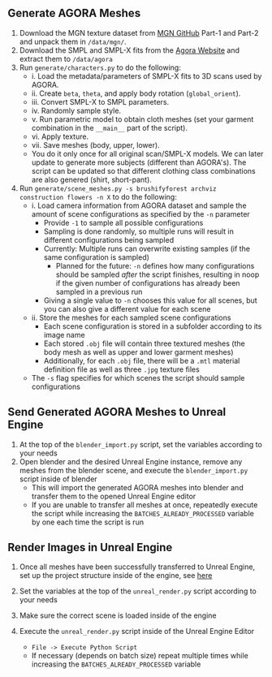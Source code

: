 ## Generate AGORA Meshes

1. Download the MGN texture dataset from [MGN GitHub](https://github.com/bharat-b7/MultiGarmentNetwork#dress-smpl-body-model-with-our-digital-wardrobe)
   Part-1 and Part-2 and unpack them in `/data/mgn/`.
2. Download the SMPL and SMPL-X fits from the [Agora Website](https://agora.is.tue.mpg.de/) and extract them to `/data/agora`
3. Run `generate/characters.py` to do the following:
   - i. Load the metadata/parameters of SMPL-X fits to 3D scans used by AGORA.
   - ii. Create `beta`, `theta`, and apply body rotation (`global_orient`).
   - iii. Convert SMPL-X to SMPL parameters.
   - iv. Randomly sample style.
   - v. Run parametric model to obtain cloth meshes (set your garment combination in the `__main__` part of the script).
   - vi. Apply texture.
   - vii. Save meshes (body, upper, lower).
   - You do it only once for all original scan/SMPL-X models. We can later update to generate more subjects (different than AGORA's). The script can be updated so that different clothing class combinations are also genered (shirt, short-pant).
4. Run `generate/scene_meshes.py -s brushifyforest archviz construction flowers -n X` to do the following:
   - i. Load camera information from AGORA dataset and sample the amount of scene configurations as specified by the `-n` parameter
      - Provide `-1` to sample all possible configurations
      - Sampling is done randomly, so multiple runs will result in different configurations being sampled
      - Currently: Multiple runs can overwrite existing samples (if the same configuration is sampled)
         - Planned for the future: `-n` defines how many configurations should be sampled _after_ the script finishes, resulting in noop if the given number of configurations has already been sampled in a previous run
      - Giving a single value to `-n` chooses this value for all scenes, but you can also give a different value for each scene
   - ii. Store the meshes for each sampled scene configurations
      - Each scene configuration is stored in a subfolder according to its image name
      - Each stored `.obj` file will contain three textured meshes (the body mesh as well as upper and lower garment meshes)
      - Additionally, for each `.obj` file, there will be a `.mtl` material definition file as well as three `.jpg` texture files 
   - The `-s` flag specifies for which scenes the script should sample configurations

## Send Generated AGORA Meshes to Unreal Engine

1. At the top of the `blender_import.py` script, set the variables according to your needs
2. Open blender and the desired Unreal Engine instance, remove any meshes from the blender scene, and execute the `blender_import.py` script inside of blender
   - This will import the generated AGORA meshes into blender and transfer them to the opened Unreal Engine editor
   - If you are unable to transfer all meshes at once, repeatedly execute the script while increasing the `BATCHES_ALREADY_PROCESSED` variable by one each time the script is run

## Render Images in Unreal Engine

1. Once all meshes have been successfully transferred to Unreal Engine, set up the project structure inside of the engine, see [here](unreal_engine_setup/README.md)

2. Set the variables at the top of the `unreal_render.py` script according to your needs

3. Make sure the correct scene is loaded inside of the engine

3. Execute the `unreal_render.py` script inside of the Unreal Engine Editor
   - `File -> Execute Python Script`
   - If necessary (depends on batch size) repeat multiple times while increasing the `BATCHES_ALREADY_PROCESSED` variable
